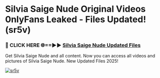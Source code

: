 # Silvia Saige Nude Original Videos 0nlyFans Leaked - Files Updated! (sr5v)

<h3>🔴 CLICK HERE 🌐==►► <a href="https://tinyurl.com/4mcuefdz" rel="nofollow">Silvia Saige Nude Updated Files</a></h3>

Get Silvia Saige Nude and all content. Now you can access all videos and pictures of Silvia Saige Nude. New Updated Files 2025!

[![sr5v](https://i.imgur.com/StAQSOY.gif)](https://tinyurl.com/4mcuefdz)
